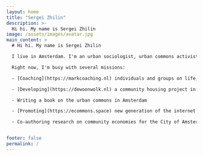 ```yaml
---
layout: home
title: "Sergei Zhilin"
description: >-
  Hi hi. My name is Sergei Zhilin
image: /assets/images/avatar.jpg
main_content: >
  # Hi hi. My name is Sergei Zhilin

  I live in Amsterdam. I'm an urban sociologist, urban commons activist, and certified wellbeing coach. My work and life explores how we can manage our cities in communities, and how we can build economies based on care, reciprocity, and purpose.

  Right now, I'm busy with several missions:

  - [Coaching](https://markcoaching.nl) individuals and groups on life, purpose, and balance

  - [Developing](https://dewoonwolk.nl) a community housing project in a housing cooperative de Woonwolk and groups on life, purpose, and balance

  - Writing a book on the urban commons in Amsterdam

  - [Promoting](https://ecommons.space) new generation of the internet for the commons

  - Co-authoring research on community economies for the City of Amsterdam


footer: false
permalink: /
---
```

